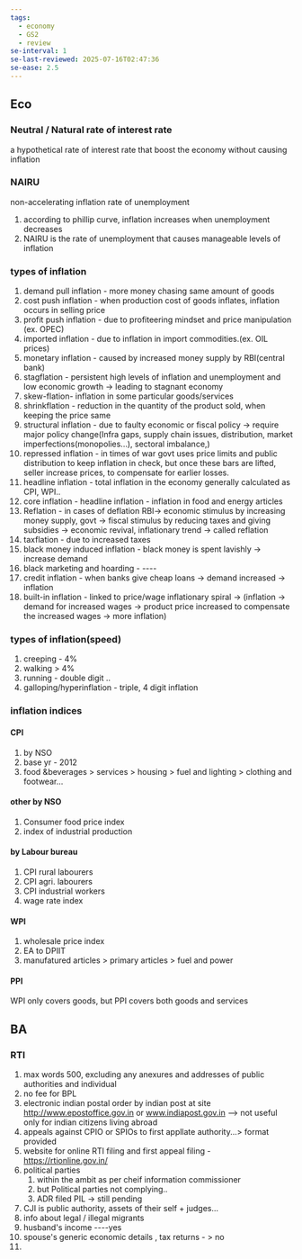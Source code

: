 ```yaml
---
tags:
  - economy
  - GS2
  - review
se-interval: 1
se-last-reviewed: 2025-07-16T02:47:36
se-ease: 2.5
---
```


## Eco
### Neutral  / Natural rate of interest rate
a hypothetical rate of interest rate that boost the economy without causing inflation
### NAIRU
non-accelerating inflation rate of unemployment
1. according to phillip curve, inflation increases when unemployment decreases
2. NAIRU is the rate of unemployment that causes manageable levels of inflation
### types of inflation
1. demand pull inflation - more money chasing same amount of goods
2. cost push inflation - when production cost of goods inflates, inflation occurs in selling price
3. profit push inflation - due to profiteering mindset and price manipulation (ex. OPEC)
4. imported inflation - due to inflation in import commodities.(ex. OIL prices)
5. monetary inflation - caused by increased money supply by RBI(central bank)
6. stagflation - persistent high levels of inflation and unemployment and low economic growth -> leading to stagnant economy
7. skew-flation- inflation in some particular goods/services
8. shrinkflation - reduction in the quantity of the product sold, when keeping the price same
9. structural inflation - due to faulty economic or fiscal policy -> require major policy change(Infra gaps, supply chain issues, distribution, market imperfections(monopolies...), sectoral imbalance,)
10. repressed inflation - in times of war govt uses price limits and public distribution to keep inflation in check, but once these bars are lifted, seller increase prices, to compensate for earlier losses.
11. headline inflation - total inflation in the economy generally calculated as CPI, WPI..
12. core inflation - headline inflation - inflation in food and energy articles
13. Reflation - in cases of deflation RBI-> economic stimulus by increasing money supply, govt -> fiscal stimulus by reducing taxes and giving subsidies -> economic revival, inflationary trend -> called reflation
14. taxflation - due to increased taxes
15. black money induced inflation - black money is spent lavishly -> increase demand
16. black marketing and hoarding - ----
17. credit inflation - when banks give cheap loans -> demand increased -> inflation 
18. built-in inflation - linked to price/wage inflationary spiral -> (inflation -> demand for increased wages -> product price increased to compensate the increased wages -> more inflation)
### types of inflation(speed)
1. creeping - 4%
2. walking > 4%
3. running - double digit ..
4. galloping/hyperinflation - triple, 4 digit inflation
### inflation indices
#### CPI
1. by NSO
2. base yr - 2012
3. food &beverages > services > housing > fuel and lighting > clothing and footwear...
#### other by NSO
1. Consumer food price index
2. index of industrial production 
#### by Labour bureau
1. CPI rural labourers
2. CPI agri. labourers
3. CPI industrial workers
4. wage rate index
#### WPI
1. wholesale price index
2. EA to DPIIT
3. manufatured articles > primary articles > fuel and power
#### PPI
WPI only covers goods, but PPI covers both goods and services
## BA
### RTI
1. max words 500, excluding any anexures and addresses of public authorities and individual
2. no fee for BPL
3. electronic indian postal order by indian post at site http://www.epostoffice.gov.in or www.indiapost.gov.in --> not useful only for indian citizens living abroad
4. appeals against CPIO or SPIOs to first appllate authority...> format provided
5. website for online RTI filing and first appeal filing - https://rtionline.gov.in/
6. political parties 
	1. within the ambit as per cheif information commissioner
	2. but Political parties not complying..
	3. ADR filed PIL -> still pending
7. CJI is public authority, assets of their self + judges...
8. info about legal / illegal migrants
9. husband's income ----yes
10. spouse's generic economic details , tax returns - > no
11. 